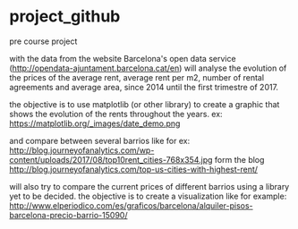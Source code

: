 # project_github
pre course project

with the data from the website Barcelona's open data service (http://opendata-ajuntament.barcelona.cat/en)
will analyse the evolution of the prices of the average rent, average rent per m2, number of rental agreements
and average area, since 2014 until the first trimestre of 2017.

the objective is to use matplotlib (or other library) to create a graphic that shows the evolution of the rents
throughout the years.
ex:
https://matplotlib.org/_images/date_demo.png

and compare between several barrios like for ex:
http://blog.journeyofanalytics.com/wp-content/uploads/2017/08/top10rent_cities-768x354.jpg
form the blog http://blog.journeyofanalytics.com/top-us-cities-with-highest-rent/



will also try to compare the current prices of different barrios using a library yet to be decided.
the objective is to create a visualization like for example:
http://www.elperiodico.com/es/graficos/barcelona/alquiler-pisos-barcelona-precio-barrio-15090/

